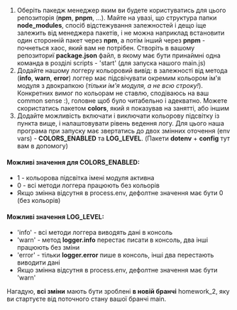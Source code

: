 1. Оберіть пакедж менеджер яким ви будете користуватись для цього репозиторія (**npm**, **pnpm**, ...). Майте на увазі, що структура папки **node\_modules**, спосіб відстежування залежностей і дещо іще залежить від менеджера пакетів, і не можна наприклад встановити один сторонній пакет через **npm**, а потім інший через **pnpm** - почнеться хаос, який вам не потрібен. Створіть в вашому репозиториї **package.json** файл, в якому має бути принаймні одна команда в розділі scripts - 'start' (для запуска нашого main.js) 
2. Додайте нашому логгеру кольоровий вивід: в залежності від метода (**info**, **warn**, **error**) логгер має підсвічувати окремим кольором ім'я модуля з двокрапкою (*тільки ім'я модуля, а не всю строку!*). Конкретних вимог по кольорам не ставлю, сподіваюсь на ваш common sense :), головне щоб було читабельно і адекватно. Можете скористатись пакетом **colors**, який я показував на занятті, або іншим 
3. Додайте можливість включати і виключати кольорову підсвітку із пункта вище, і налаштовувати рівень ведення логу. Для цього наша програма при запуску має звертатись до двох змінних оточення (env vars) - **COLORS\_ENABLED** та **LOG\_LEVEL**. (Пакети **dotenv** + **config** тут вам в допомогу) 

#### Можливі значення для **COLORS\_ENABLED**:

- 1 - кольорова підсвітка імені модуля активна
- 0 - всі методи логгера працюють без кольорів
- Якщо змінна відсутня в process.env, дефолтне значення має бути 0 (без кольорів)
#### Можливі значення **LOG\_LEVEL**:

- 'info' - всі методи логгера виводять дані в консоль
- 'warn' - метод **logger.info** перестає писати в консоль, два інші працюють без зміни 
- 'error' - тільки **logger.error** пише в консоль, інші два перестають виводити дані 
- Якщо змінна відсутня в process.env, дефолтне значення має бути 'warn'

Нагадую, **всі зміни** мають бути зроблені **в новій бранчі** homework\_2, яку ви стартуєте від поточного стану вашої бранчі main. 
